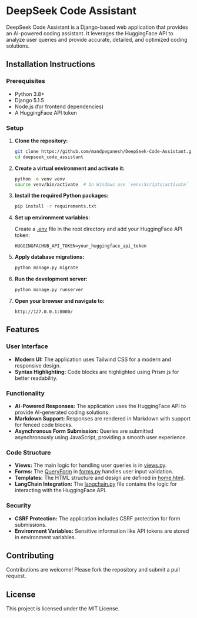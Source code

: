 # DeepSeek Code Assistant

DeepSeek Code Assistant is a Django-based web application that provides an AI-powered coding assistant. It leverages the HuggingFace API to analyze user queries and provide accurate, detailed, and optimized coding solutions.

## Installation Instructions

### Prerequisites

- Python 3.8+
- Django 5.1.5
- Node.js (for frontend dependencies)
- A HuggingFace API token

### Setup

1. **Clone the repository:**

    ```sh
    git clone https://github.com/mandpeganesh/DeepSeek-Code-Assistant.git
    cd deepseek_code_assistant
    ```

2. **Create a virtual environment and activate it:**

    ```sh
    python -m venv venv
    source venv/bin/activate  # On Windows use `venv\Scripts\activate`
    ```

3. **Install the required Python packages:**

    ```sh
    pip install -r requirements.txt
    ```

4. **Set up environment variables:**

    Create a [.env](http://_vscodecontentref_/0) file in the root directory and add your HuggingFace API token:

    ```env
    HUGGINGFACHUB_API_TOKEN=your_huggingface_api_token
    ```

5. **Apply database migrations:**

    ```sh
    python manage.py migrate
    ```

6. **Run the development server:**

    ```sh
    python manage.py runserver
    ```

7. **Open your browser and navigate to:**

    ```
    http://127.0.0.1:8000/
    ```

## Features

### User Interface

- **Modern UI:** The application uses Tailwind CSS for a modern and responsive design.
- **Syntax Highlighting:** Code blocks are highlighted using Prism.js for better readability.

### Functionality

- **AI-Powered Responses:** The application uses the HuggingFace API to provide AI-generated coding solutions.
- **Markdown Support:** Responses are rendered in Markdown with support for fenced code blocks.
- **Asynchronous Form Submission:** Queries are submitted asynchronously using JavaScript, providing a smooth user experience.

### Code Structure

- **Views:** The main logic for handling user queries is in [views.py](http://_vscodecontentref_/1).
- **Forms:** The [QueryForm](http://_vscodecontentref_/2) in [forms.py](http://_vscodecontentref_/3) handles user input validation.
- **Templates:** The HTML structure and design are defined in [home.html](http://_vscodecontentref_/4).
- **LangChain Integration:** The [langchain.py](http://_vscodecontentref_/5) file contains the logic for interacting with the HuggingFace API.

### Security

- **CSRF Protection:** The application includes CSRF protection for form submissions.
- **Environment Variables:** Sensitive information like API tokens are stored in environment variables.

## Contributing

Contributions are welcome! Please fork the repository and submit a pull request.

## License

This project is licensed under the MIT License.

